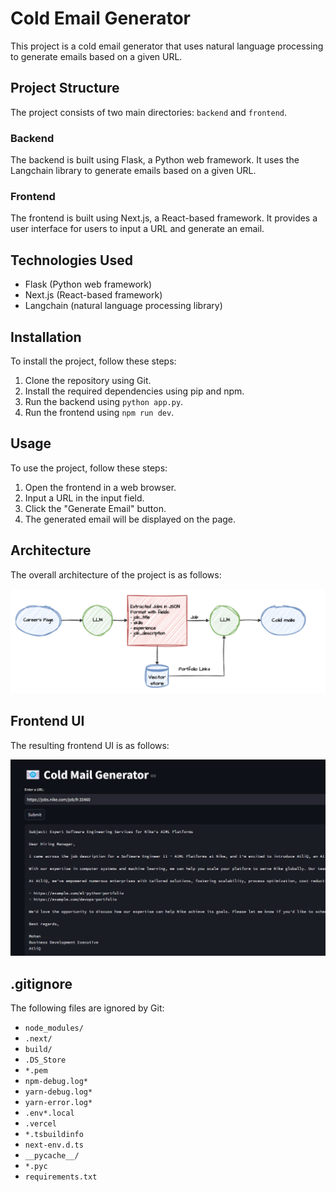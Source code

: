 # Cold Email Generator

This project is a cold email generator that uses natural language processing to generate emails based on a given URL.

## Project Structure

The project consists of two main directories: `backend` and `frontend`.

### Backend

The backend is built using Flask, a Python web framework. It uses the Langchain library to generate emails based on a given URL.

### Frontend

The frontend is built using Next.js, a React-based framework. It provides a user interface for users to input a URL and generate an email.

## Technologies Used

* Flask (Python web framework)
* Next.js (React-based framework)
* Langchain (natural language processing library)

## Installation

To install the project, follow these steps:

1. Clone the repository using Git.
2. Install the required dependencies using pip and npm.
3. Run the backend using `python app.py`.
4. Run the frontend using `npm run dev`.

## Usage

To use the project, follow these steps:

1. Open the frontend in a web browser.
2. Input a URL in the input field.
3. Click the "Generate Email" button.
4. The generated email will be displayed on the page.

## Architecture

The overall architecture of the project is as follows:

![Architecture](imgs/architecture.png)

## Frontend UI

The resulting frontend UI is as follows:

![Frontend UI](imgs/img.png)

## .gitignore

The following files are ignored by Git:

* `node_modules/`
* `.next/`
* `build/`
* `.DS_Store`
* `*.pem`
* `npm-debug.log*`
* `yarn-debug.log*`
* `yarn-error.log*`
* `.env*.local`
* `.vercel`
* `*.tsbuildinfo`
* `next-env.d.ts`
* `__pycache__/`
* `*.pyc`
* `requirements.txt`
